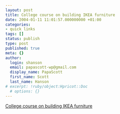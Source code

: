 ```yaml
---
layout: post
title: College course on building IKEA furniture
date: 2004-01-11 11:01:57.000000000 +01:00
categories:
- quick links
tags: []
status: publish
type: post
published: true
meta: {}
author:
  login: shanson
  email: papascott-wp@gmail.com
  display_name: PapaScott
  first_name: Scott
  last_name: Hanson
# excerpt: !ruby/object:Hpricot::Doc
  # options: {}
---
```

<p><a title="For those who have trouble with pictoral Swedish?" href="http://www.margaret-marks.com/Transblawg/archives/000578.html">College course on building IKEA furniture</a></p>
